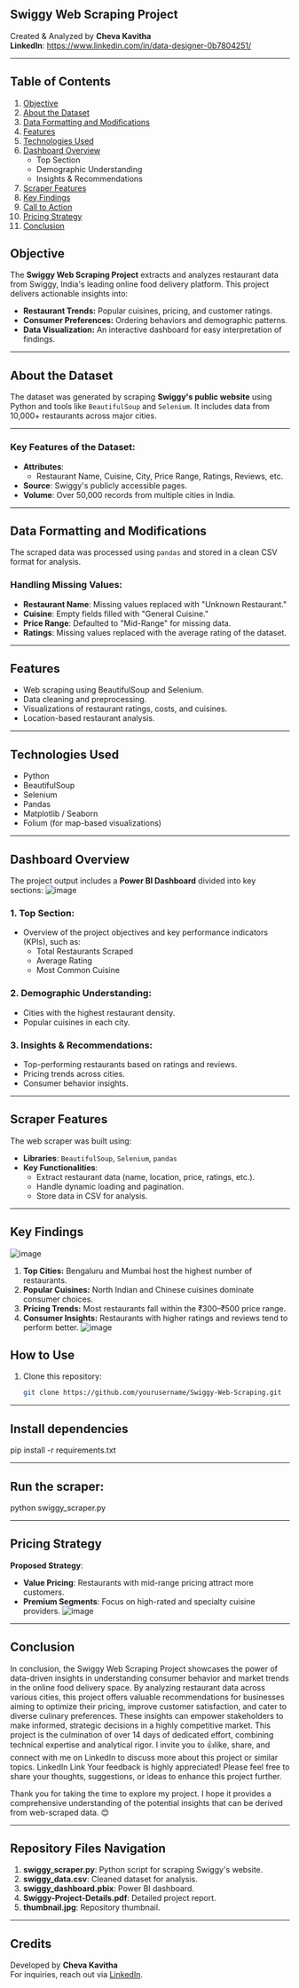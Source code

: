 ## Swiggy Web Scraping Project
Created & Analyzed by **Cheva Kavitha**  
**LinkedIn**: https://www.linkedin.com/in/data-designer-0b7804251/  

---

## Table of Contents
1. [Objective](#objective)
2. [About the Dataset](#about-the-dataset)
3. [Data Formatting and Modifications](#data-formatting-and-modifications)
4. [Features](#features)
5. [Technologies Used](#technologies-used)
6. [Dashboard Overview](#dashboard-overview)
   - Top Section
   - Demographic Understanding
   - Insights & Recommendations
5. [Scraper Features](#scraper-features)
6. [Key Findings](#key-findings)
7. [Call to Action](#call-to-action)
8. [Pricing Strategy](#pricing-strategy)
9. [Conclusion](#conclusion)

## Objective
The **Swiggy Web Scraping Project** extracts and analyzes restaurant data from Swiggy, India's leading online food delivery platform. This project delivers actionable insights into:
- **Restaurant Trends:** Popular cuisines, pricing, and customer ratings.
- **Consumer Preferences:** Ordering behaviors and demographic patterns.
- **Data Visualization:** An interactive dashboard for easy interpretation of findings.

---

## About the Dataset
The dataset was generated by scraping **Swiggy's public website** using Python and tools like `BeautifulSoup` and `Selenium`. 
It includes data from 10,000+ restaurants across major cities.

---

### Key Features of the Dataset:
- **Attributes**: 
  - Restaurant Name, Cuisine, City, Price Range, Ratings, Reviews, etc.
- **Source**: Swiggy's publicly accessible pages.
- **Volume**: Over 50,000 records from multiple cities in India.

---

## Data Formatting and Modifications
The scraped data was processed using `pandas` and stored in a clean CSV format for analysis.

### Handling Missing Values:
- **Restaurant Name**: Missing values replaced with "Unknown Restaurant."
- **Cuisine**: Empty fields filled with "General Cuisine."
- **Price Range**: Defaulted to "Mid-Range" for missing data.
- **Ratings**: Missing values replaced with the average rating of the dataset.

---

## Features
- Web scraping using BeautifulSoup and Selenium.
- Data cleaning and preprocessing.
- Visualizations of restaurant ratings, costs, and cuisines.
- Location-based restaurant analysis.

---

## Technologies Used
- Python
- BeautifulSoup
- Selenium
- Pandas
- Matplotlib / Seaborn
- Folium (for map-based visualizations)
  
---

## Dashboard Overview
The project output includes a **Power BI Dashboard** divided into key sections:
![image](https://github.com/user-attachments/assets/d856bcfe-b2fc-4c44-9f41-25ecf96b3ae7)


### 1. **Top Section**:
   - Overview of the project objectives and key performance indicators (KPIs), such as:
     - Total Restaurants Scraped
     - Average Rating
     - Most Common Cuisine

### 2. **Demographic Understanding**:
   - Cities with the highest restaurant density.
   - Popular cuisines in each city.

### 3. **Insights & Recommendations**:
   - Top-performing restaurants based on ratings and reviews.
   - Pricing trends across cities.
   - Consumer behavior insights.

---

## Scraper Features
The web scraper was built using:
- **Libraries**: `BeautifulSoup`, `Selenium`, `pandas`
- **Key Functionalities**:
  - Extract restaurant data (name, location, price, ratings, etc.).
  - Handle dynamic loading and pagination.
  - Store data in CSV for analysis.

---

## Key Findings
![image](https://github.com/user-attachments/assets/4b652e3b-5871-49c5-a389-9e699a907b98)
1. **Top Cities:** Bengaluru and Mumbai host the highest number of restaurants.
2. **Popular Cuisines:** North Indian and Chinese cuisines dominate consumer choices.
3. **Pricing Trends:** Most restaurants fall within the ₹300–₹500 price range.
4. **Consumer Insights:** Restaurants with higher ratings and reviews tend to perform better.
![image](https://github.com/user-attachments/assets/f71ee437-9277-49ac-b2ec-50f37b6a468f)

## How to Use
1. Clone this repository:
   ```bash
   git clone https://github.com/yourusername/Swiggy-Web-Scraping.git

---

## Install dependencies
pip install -r requirements.txt

---

## Run the scraper:
python swiggy_scraper.py

---

## Pricing Strategy
**Proposed Strategy**:
- **Value Pricing**: Restaurants with mid-range pricing attract more customers.
- **Premium Segments**: Focus on high-rated and specialty cuisine providers.
![image](https://github.com/user-attachments/assets/5b1ac44b-d9e8-482c-a1ea-dede03ca66f2)

---

## Conclusion
In conclusion, the Swiggy Web Scraping Project showcases the power of data-driven insights in understanding consumer behavior and market trends in the online food delivery space. By analyzing restaurant data across various cities, this project offers valuable recommendations for businesses aiming to optimize their pricing, improve customer satisfaction, and cater to diverse culinary preferences. These insights can empower stakeholders to make informed, strategic decisions in a highly competitive market.
This project is the culmination of over 14 days of dedicated effort, combining technical expertise and analytical rigor. I invite you to 👍like, share, and connect with me on LinkedIn to discuss more about this project or similar topics. LinkedIn Link
Your feedback is highly appreciated! Please feel free to share your thoughts, suggestions, or ideas to enhance this project further.

Thank you for taking the time to explore my project. I hope it provides a comprehensive understanding of the potential insights that can be derived from web-scraped data. 😊

---

## Repository Files Navigation
1. **swiggy_scraper.py**: Python script for scraping Swiggy's website.
2. **swiggy_data.csv**: Cleaned dataset for analysis.
3. **swiggy_dashboard.pbix**: Power BI dashboard.
4. **Swiggy-Project-Details.pdf**: Detailed project report.
5. **thumbnail.jpg**: Repository thumbnail.

---

## Credits
Developed by **Cheva Kavitha**  
For inquiries, reach out via [LinkedIn](#).



